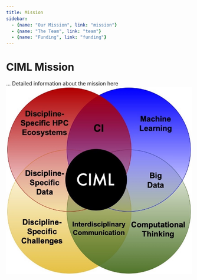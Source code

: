 ```yaml
---
title: Mission
sidebar: 
  - {name: "Our Mission", link: "mission"}
  - {name: "The Team", link: "team"}
  - {name: "Funding", link: "funding"}
---
```


# CIML Mission

... Detailed information about the mission here
![](images/logo.png)